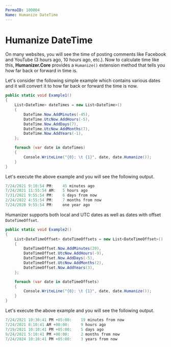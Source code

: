 ```yaml
---
PermaID: 100004
Name: Humanize DateTime
---
```


# Humanize DateTime

On many websites, you will see the time of posting comments like Facebook and YouTube (3 hours ago, 10 hours ago, etc.). Now to calculate time like this, **Humanizer.Core** provides a `Humanize()` extension method that tells you how far back or forward in time is.

Let's consider the following simple example which contains various dates and it will convert it to how far back or forward the time is now.

```csharp
public static void Example1()
{
    List<DateTime> dateTimes = new List<DateTime>()
    {
        DateTime.Now.AddMinutes(-45),
        DateTime.UtcNow.AddHours(-5),
        DateTime.Now.AddDays(7),
        DateTime.UtcNow.AddMonths(7),
        DateTime.Now.AddYears(-1),
    };

    foreach (var date in dateTimes)
    {
        Console.WriteLine("{0}: \t {1}", date, date.Humanize());
    }
}
```

Let's execute the above example and you will see the following output.

```csharp
7/24/2021 9:10:54 PM:    45 minutes ago
7/24/2021 11:55:54 AM:   5 hours ago
7/31/2021 9:55:54 PM:    6 days from now
2/24/2022 4:55:54 PM:    7 months from now
7/24/2020 9:55:54 PM:    one year ago
```

Humanizer supports both local and UTC dates as well as dates with offset `DateTimeOffset`. 

```csharp
public static void Example2()
{
    List<DateTimeOffset> dateTimeOffsets = new List<DateTimeOffset>()
    {
        DateTimeOffset.Now.AddMinutes(20),
        DateTimeOffset.UtcNow.AddHours(-9),
        DateTimeOffset.Now.AddDays(-5),
        DateTimeOffset.UtcNow.AddMonths(2),
        DateTimeOffset.Now.AddYears(3),
    };

    foreach (var date in dateTimeOffsets)
    {
        Console.WriteLine("{0}: \t {1}", date, date.Humanize());
    }
}
```

Let's execute the above example and you will see the following output.

```csharp
7/24/2021 10:30:41 PM +05:00:    19 minutes from now
7/24/2021 8:10:41 AM +00:00:     9 hours ago
7/19/2021 10:10:41 PM +05:00:    5 days ago
9/24/2021 5:10:41 PM +00:00:     2 months from now
7/24/2024 10:10:41 PM +05:00:    3 years from now
```